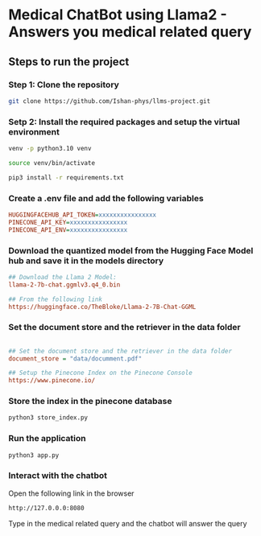 # Medical ChatBot using Llama2 - Answers you medical related query

## Steps to run the project 


### Step 1: Clone the repository

```bash
git clone https://github.com/Ishan-phys/llms-project.git
```

### Setp 2: Install the required packages and setup the virtual environment

```bash
venv -p python3.10 venv
```

```bash
source venv/bin/activate
```

```bash
pip3 install -r requirements.txt
```

### Create a .env file and add the following variables

```ini
HUGGINGFACEHUB_API_TOKEN=xxxxxxxxxxxxxxxx
PINECONE_API_KEY=xxxxxxxxxxxxxxxx
PINECONE_API_ENV=xxxxxxxxxxxxxxxx
```

### Download the quantized model from the Hugging Face Model hub and save it in the models directory


```ini 
## Download the Llama 2 Model:
llama-2-7b-chat.ggmlv3.q4_0.bin

## From the following link
https://huggingface.co/TheBloke/Llama-2-7B-Chat-GGML
```

### Set the document store and the retriever in the data folder

```ini

## Set the document store and the retriever in the data folder
document_store = "data/documment.pdf"

## Setup the Pinecone Index on the Pinecone Console
https://www.pinecone.io/
```

### Store the index in the pinecone database

```bash
python3 store_index.py
```

### Run the application

```bash
python3 app.py
```

### Interact with the chatbot
 
Open the following link in the browser

```bash
http://127.0.0.0:8080
```

Type in the medical related query and the chatbot will answer the query

